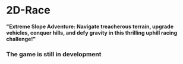 # 2D-Race

**"Extreme Slope Adventure: Navigate treacherous terrain, upgrade vehicles, conquer hills,
and defy gravity in this thrilling uphill racing challenge!"**


### The game is still in development
